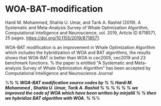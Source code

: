 
# WOA-BAT-modification
Hardi M. Mohammed, Shahla U. Umar, and Tarik A. Rashid (2019). A Systematic and Meta-Analysis Survey of Whale Optimization Algorithm, Computational Intelligence and Neuroscience, vol. 2019, Article ID 8718571, 25 pages. https://doi.org/10.1155/2019/8718571.


WOA-BAT modification is an improvement in Whale Optimization Algorithm which includes the hybridization of WOA and BAT algorithms, the results  shows that WOA-BAT is better than WOA in cec2005, cec2019 and 23 benchmark functions.
% the paper is entitled "A Systematic and Meta-analysis Survey of Whale Optimization
Algorithm" has been accepted by Computational Intelligence and Neuroscience Journal 

%_________________________________________________________________________%
% WOA-BAT modification  source codes   by                                 %
% Hardi M. Mohammed , Shahla U. Umar, Tarik A. Rashid                     %
%                                                                         %
%                                                                         %
%  we improved the code of WOA which have been written by mirjalili       %
%      then we hybridize BAT algorithm with WOA.                          %
%_________________________________________________________________________%
